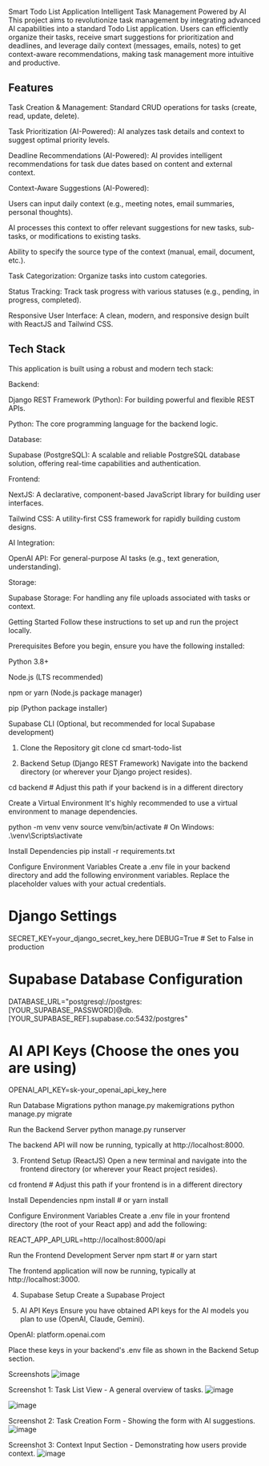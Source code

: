 Smart Todo List Application
Intelligent Task Management Powered by AI
This project aims to revolutionize task management by integrating advanced AI capabilities into a standard Todo List application. Users can efficiently organize their tasks, receive smart suggestions for prioritization and deadlines, and leverage daily context (messages, emails, notes) to get context-aware recommendations, making task management more intuitive and productive.

## Features
Task Creation & Management: Standard CRUD operations for tasks (create, read, update, delete).

Task Prioritization (AI-Powered): AI analyzes task details and context to suggest optimal priority levels.

Deadline Recommendations (AI-Powered): AI provides intelligent recommendations for task due dates based on content and external context.

Context-Aware Suggestions (AI-Powered):

Users can input daily context (e.g., meeting notes, email summaries, personal thoughts).

AI processes this context to offer relevant suggestions for new tasks, sub-tasks, or modifications to existing tasks.

Ability to specify the source type of the context (manual, email, document, etc.).

Task Categorization: Organize tasks into custom categories.

Status Tracking: Track task progress with various statuses (e.g., pending, in progress, completed).

Responsive User Interface: A clean, modern, and responsive design built with ReactJS and Tailwind CSS.

## Tech Stack
This application is built using a robust and modern tech stack:

Backend:

Django REST Framework (Python): For building powerful and flexible REST APIs.

Python: The core programming language for the backend logic.

Database:

Supabase (PostgreSQL): A scalable and reliable PostgreSQL database solution, offering real-time capabilities and authentication.

Frontend:

NextJS: A declarative, component-based JavaScript library for building user interfaces.

Tailwind CSS: A utility-first CSS framework for rapidly building custom designs.

AI Integration:

OpenAI API: For general-purpose AI tasks (e.g., text generation, understanding).

Storage:

Supabase Storage: For handling any file uploads associated with tasks or context.

Getting Started
Follow these instructions to set up and run the project locally.

Prerequisites
Before you begin, ensure you have the following installed:

Python 3.8+

Node.js (LTS recommended)

npm or yarn (Node.js package manager)

pip (Python package installer)

Supabase CLI (Optional, but recommended for local Supabase development)

1. Clone the Repository
git clone <your-repository-url>
cd smart-todo-list

2. Backend Setup (Django REST Framework)
Navigate into the backend directory (or wherever your Django project resides).

cd backend # Adjust this path if your backend is in a different directory

Create a Virtual Environment
It's highly recommended to use a virtual environment to manage dependencies.

python -m venv venv
source venv/bin/activate # On Windows: .\venv\Scripts\activate

Install Dependencies
pip install -r requirements.txt

Configure Environment Variables
Create a .env file in your backend directory and add the following environment variables. Replace the placeholder values with your actual credentials.

# Django Settings
SECRET_KEY=your_django_secret_key_here
DEBUG=True # Set to False in production

# Supabase Database Configuration
DATABASE_URL="postgresql://postgres:[YOUR_SUPABASE_PASSWORD]@db.[YOUR_SUPABASE_REF].supabase.co:5432/postgres"

# AI API Keys (Choose the ones you are using)
OPENAI_API_KEY=sk-your_openai_api_key_here

Run Database Migrations
python manage.py makemigrations
python manage.py migrate

Run the Backend Server
python manage.py runserver

The backend API will now be running, typically at http://localhost:8000.

3. Frontend Setup (ReactJS)
Open a new terminal and navigate into the frontend directory (or wherever your React project resides).

cd frontend # Adjust this path if your frontend is in a different directory

Install Dependencies
npm install # or yarn install

Configure Environment Variables
Create a .env file in your frontend directory (the root of your React app) and add the following:

REACT_APP_API_URL=http://localhost:8000/api

Run the Frontend Development Server
npm start # or yarn start

The frontend application will now be running, typically at http://localhost:3000.

4. Supabase Setup
Create a Supabase Project

5. AI API Keys
Ensure you have obtained API keys for the AI models you plan to use (OpenAI, Claude, Gemini).

OpenAI: platform.openai.com

Place these keys in your backend's .env file as shown in the Backend Setup section.

Screenshots
![image](https://github.com/user-attachments/assets/4c604010-77e1-4ec8-88a7-76ac9cc7a98e)

Screenshot 1: Task List View - A general overview of tasks.
![image](https://github.com/user-attachments/assets/1e78df77-8b5b-40d8-bfd8-3c3ac9154d46)

![image](https://github.com/user-attachments/assets/92dcfd6f-b3f4-4272-841e-5c92c793bb6e)

Screenshot 2: Task Creation Form - Showing the form with AI suggestions.
![image](https://github.com/user-attachments/assets/d1bf9466-f998-4013-a764-155ac236f9cc)

Screenshot 3: Context Input Section - Demonstrating how users provide context.
![image](https://github.com/user-attachments/assets/5cdd6ac0-c744-4ca7-9155-41ec05ae0afb)

